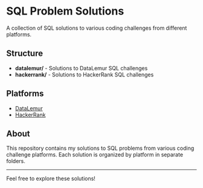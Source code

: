 # SQL Problem Solutions

A collection of SQL solutions to various coding challenges from different platforms.

## Structure

- **datalemur/** - Solutions to DataLemur SQL challenges
- **hackerrank/** - Solutions to HackerRank SQL challenges

## Platforms

- [DataLemur](https://datalemur.com/)
- [HackerRank](https://www.hackerrank.com/)

## About

This repository contains my solutions to SQL problems from various coding challenge platforms. Each solution is organized by platform in separate folders.

---

Feel free to explore these solutions!

